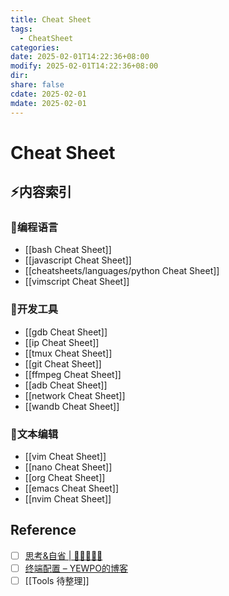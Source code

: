 ```yaml
---
title: Cheat Sheet
tags:
  - CheatSheet
categories: 
date: 2025-02-01T14:22:36+08:00
modify: 2025-02-01T14:22:36+08:00
dir: 
share: false
cdate: 2025-02-01
mdate: 2025-02-01
---
```


# Cheat Sheet

## ⚡内容索引

### 📃编程语言

- [[bash Cheat Sheet]]
- [[javascript Cheat Sheet]]
- [[cheatsheets/languages/python Cheat Sheet]]
- [[vimscript Cheat Sheet]]

### 🔧开发工具

- [[gdb Cheat Sheet]]
- [[ip Cheat Sheet]]
- [[tmux Cheat Sheet]]
- [[git Cheat Sheet]]
- [[ffmpeg Cheat Sheet]]
- [[adb Cheat Sheet]]
- [[network Cheat Sheet]]
- [[wandb Cheat Sheet]]

### 📝文本编辑

- [[vim Cheat Sheet]]
- [[nano Cheat Sheet]]
- [[org Cheat Sheet]]
- [[emacs Cheat Sheet]]
- [[nvim Cheat Sheet]]

## Reference

- [ ] [思考&自省 \| 🌟🌟🌟🌟🌟](https://think.leftshadow.com/)
- [ ] [终端配置 – YEWPO的博客](https://www.yewpo.top/6/)
- [ ] [[Tools 待整理]]
